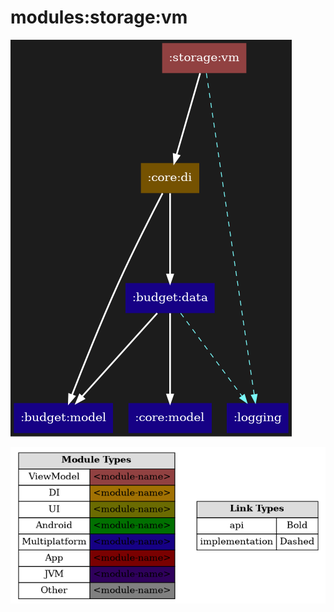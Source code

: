 # modules:storage:vm

<!--region chart-->
![chart](atlas/chart.png)

![legend](../../../atlas/legend.png)
<!--endregion-->
